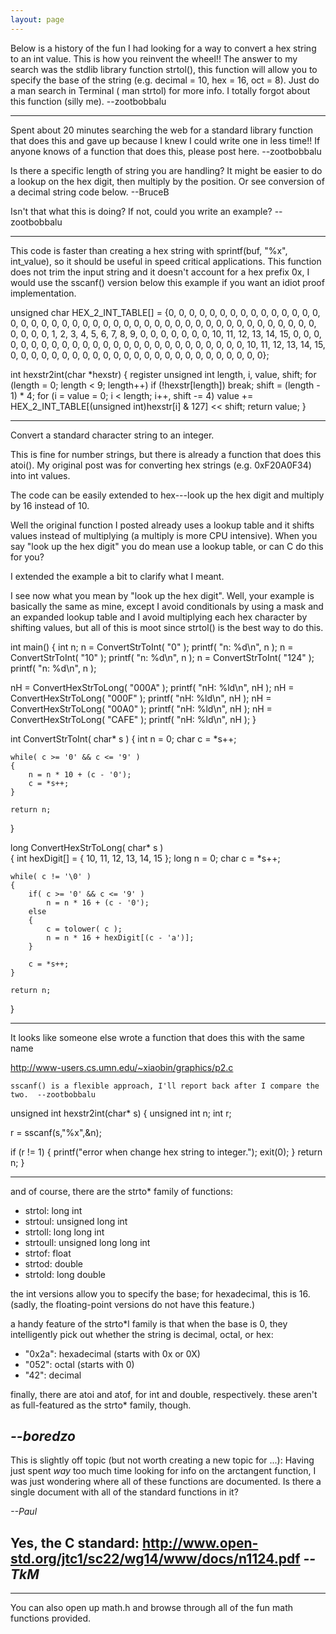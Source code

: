 ```yaml
---
layout: page
---
```





Below is a history of the fun I had looking for a way to convert a hex string to an int value. This is how you reinvent the wheel!! The answer to my search was the stdlib library function     strtol(), this function will allow you to specify the base of the string (e.g. decimal = 10, hex = 16, oct = 8). Just do a man search in Terminal (    man strtol) for more info. I totally forgot about this function (silly me). --zootbobbalu

----


Spent about 20 minutes searching the web for a standard library function that does this and gave up because I knew I could write one in less time!! If anyone knows of a function that does this, please post here. --zootbobbalu

Is there a specific length of string you are handling?  It might be easier to do a lookup on the hex digit, then multiply by the position. Or see conversion of a decimal string code below. --BruceB 

Isn't that what this is doing? If not, could you write an example? --zootbobbalu

----

This code is faster than creating a hex string with     sprintf(buf, "%x", int_value), so it should be useful in speed critical applications. This function does not trim the input string and it doesn't account for a hex prefix     0x, I would use the sscanf() version below this example if you want an idiot proof implementation. 

    

unsigned char HEX_2_INT_TABLE[] = {0, 0, 0, 0, 0, 0, 0, 0, 0, 0, 0, 0, 
            0, 0, 0, 0, 0, 0, 0, 0, 0, 0, 0, 0, 0, 0, 0, 0, 0, 0, 0, 0, 0, 
            0, 0, 0, 0, 0, 0, 0, 0, 0, 0, 0, 0, 0, 0, 0, 0, 1, 2, 3, 4, 5, 
            6, 7, 8, 9, 0, 0, 0, 0, 0, 0, 0, 10, 11, 12, 13, 14, 15, 0, 0, 
            0, 0, 0, 0, 0, 0, 0, 0, 0, 0, 0, 0, 0, 0, 0, 0, 0, 0, 0, 0, 0, 
            0, 0, 0, 10, 11, 12, 13, 14, 15, 0, 0, 0, 0, 0, 0, 0, 0, 0, 0, 
            0, 0, 0, 0, 0, 0, 0, 0, 0, 0, 0, 0, 0, 0, 0};
            
int hexstr2int(char *hexstr) {
    register unsigned int length, i, value, shift;
    for (length = 0; length < 9; length++) if (!hexstr[length]) break;
    shift = (length - 1) * 4;
    for (i = value = 0; i < length; i++, shift -= 4)
        value += HEX_2_INT_TABLE[(unsigned int)hexstr[i] & 127] << shift;
    return value;
}



----

Convert a standard character string to an integer. 

This is fine for number strings, but there is already a function that does this     atoi(). My original post was for converting hex strings (e.g. 0xF20A0F34) into int values.   

The code can be easily extended to hex---look up the hex digit and multiply by 16 instead of 10.

Well the original function I posted already uses a lookup table and it shifts values instead of multiplying (a multiply is more CPU intensive). When you say "look up the hex digit" you do mean use a lookup table, or can C do this for you?

I extended the example a bit to clarify what I meant.

I see now what you mean by "look up the hex digit". Well, your example is basically the same as mine, except I avoid conditionals by using a mask and an expanded lookup table and I avoid multiplying each hex character by shifting values, but all of this is moot since     strtol() is the best way to do this. 

    
int main()
{
   int n;
   n = ConvertStrToInt( "0" );
   printf( "n: %d\n", n );
   n = ConvertStrToInt( "10" );
   printf( "n: %d\n", n );
   n = ConvertStrToInt( "124" );
   printf( "n: %d\n", n );

   nH = ConvertHexStrToLong( "000A" );
   printf( "nH: %ld\n", nH );
   nH = ConvertHexStrToLong( "000F" );
   printf( "nH: %ld\n", nH );
   nH = ConvertHexStrToLong( "00A0" );
   printf( "nH: %ld\n", nH );
   nH = ConvertHexStrToLong( "CAFE" );
   printf( "nH: %ld\n", nH );
}

int ConvertStrToInt( char* s )
{
    int  n = 0;
    char c = *s++;

    while( c >= '0' && c <= '9' )
    {
        n = n * 10 + (c - '0');    
        c = *s++;
    }

    return n;
}

long ConvertHexStrToLong( char* s )   
{
    int hexDigit[] = { 10, 11, 12, 13, 14, 15 };
    long n = 0;
    char c = *s++;

    while( c != '\0' )
    {
        if( c >= '0' && c <= '9' )
            n = n * 16 + (c - '0');
        else
        {
            c = tolower( c );
            n = n * 16 + hexDigit[(c - 'a')];
        }

        c = *s++;
    }

    return n;
}



----


It looks like someone else wrote a function that does this with the same name 

http://www-users.cs.umn.edu/~xiaobin/graphics/p2.c

    sscanf() is a flexible approach, I'll report back after I compare the two.  --zootbobbalu

    

unsigned int  hexstr2int(char* s)
{
  unsigned int n;
  int r;

  r = sscanf(s,"%x",&n);

  if (r != 1) {
    printf("error when change hex string to integer.");
    exit(0);
  }
  return n;
}



----

and of course, there are the strto* family of functions:


* strtol: long int
* strtoul: unsigned long int
* strtoll: long long int
* strtoull: unsigned long long int
* strtof: float
* strtod: double
* strtold: long double


the int versions allow you to specify the base; for hexadecimal, this is 16. (sadly, the floating-point versions do not have this feature.)

a handy feature of the strto*l family is that when the base is 0, they intelligently pick out whether the string is decimal, octal, or hex:


* "0x2a": hexadecimal (starts with 0x or 0X)
* "052": octal (starts with 0)
* "42": decimal


finally, there are atoi and atof, for int and double, respectively. these aren't as full-featured as the strto* family, though.

*--boredzo*
----

This is slightly off topic (but not worth creating a new topic for ...): Having just spent *way* too much
time looking for info on the arctangent function, I was just wondering where all of these functions are documented. Is there a single
document with all of the standard functions in it?

*--Paul*

Yes, the C standard:  http://www.open-std.org/jtc1/sc22/wg14/www/docs/n1124.pdf *--TkM*
----

----
You can also open up     math.h and browse through all of the fun math functions provided.
